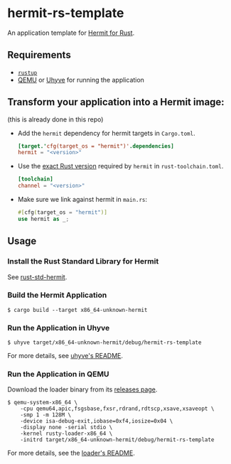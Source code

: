 # hermit-rs-template

An application template for [Hermit for Rust](https://github.com/hermitcore/hermit-rs).


## Requirements

* [`rustup`](https://www.rust-lang.org/tools/install)
* [QEMU](https://www.qemu.org/) or [Uhyve](https://github.com/hermitcore/uhyve) for running the application


## Transform your application into a Hermit image:

(this is already done in this repo)

*   Add the `hermit` dependency for hermit targets in `Cargo.toml`.

    ```toml
    [target.'cfg(target_os = "hermit")'.dependencies]
    hermit = "<version>"
    ```

*   Use the [exact Rust version](rust-toolchain.toml#L2) required by `hermit` in `rust-toolchain.toml`.

    ```toml
    [toolchain]
    channel = "<version>"
    ```

*   Make sure we link against hermit in `main.rs`:

    ```rust
    #[cfg(target_os = "hermit")]
    use hermit as _;
    ```


## Usage

### Install the Rust Standard Library for Hermit

See [rust-std-hermit](https://github.com/hermitcore/rust-std-hermit).

### Build the Hermit Application

``` 
$ cargo build --target x86_64-unknown-hermit
```


### Run the Application in Uhyve

```
$ uhyve target/x86_64-unknown-hermit/debug/hermit-rs-template
```

For more details, see [uhyve's README](https://github.com/hermitcore/uhyve/blob/master/README.md).


### Run the Application in QEMU

Download the loader binary from its [releases page](https://github.com/hermitcore/loader/releases).

```
$ qemu-system-x86_64 \
    -cpu qemu64,apic,fsgsbase,fxsr,rdrand,rdtscp,xsave,xsaveopt \
    -smp 1 -m 128M \
    -device isa-debug-exit,iobase=0xf4,iosize=0x04 \
    -display none -serial stdio \
    -kernel rusty-loader-x86_64 \
    -initrd target/x86_64-unknown-hermit/debug/hermit-rs-template
```

For more details, see the [loader's README](https://github.com/hermitcore/loader/blob/master/README.md).
